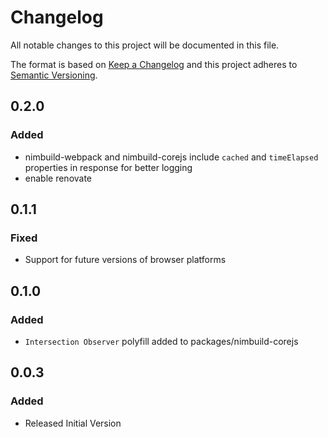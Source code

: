 # Changelog

All notable changes to this project will be documented in this file.

The format is based on [Keep a Changelog](http://keepachangelog.com/)
and this project adheres to [Semantic Versioning](http://semver.org/).

## 0.2.0

### Added

-   nimbuild-webpack and nimbuild-corejs include `cached` and `timeElapsed` properties in response for better logging
-   enable renovate

## 0.1.1

### Fixed

-   Support for future versions of browser platforms

## 0.1.0

### Added

-   `Intersection Observer` polyfill added to packages/nimbuild-corejs

## 0.0.3

### Added

-   Released Initial Version
